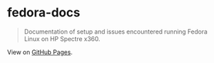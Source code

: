 # fedora-docs

> Documentation of setup and issues encountered running Fedora Linux on HP Spectre x360.

View on [GitHub Pages](https://patkub.github.io/fedora-docs/).
